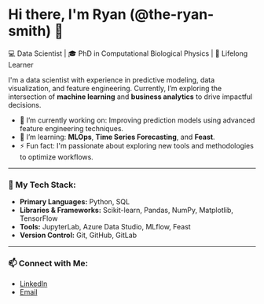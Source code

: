 # Hi there, I'm Ryan (@the-ryan-smith) 👋  
💻 Data Scientist | 🎓 PhD in Computational Biological Physics | 🧠 Lifelong Learner  

I'm a data scientist with experience in predictive modeling, data visualization, and feature engineering. 
Currently, I’m exploring the intersection of **machine learning** and **business analytics** to drive impactful decisions.

- 🔭 I’m currently working on: Improving prediction models using advanced feature engineering techniques.
- 🌱 I’m learning: **MLOps**, **Time Series Forecasting**, and **Feast**.
- ⚡ Fun fact: I'm passionate about exploring new tools and methodologies to optimize workflows.

---

### 🚀 My Tech Stack:
- **Primary Languages:** Python, SQL
- **Libraries & Frameworks:** Scikit-learn, Pandas, NumPy, Matplotlib, TensorFlow
- **Tools:** JupyterLab, Azure Data Studio, MLflow, Feast
- **Version Control:** Git, GitHub, GitLab

---

### 📫 Connect with Me:
- [LinkedIn](https://www.linkedin.com/in/ryan-smith-phd/)
- [Email](mailto:ryansmithphd@gmail.com)

<!---
the-ryan-smith/the-ryan-smith is a ✨ special ✨ repository because its `README.md` (this file) appears on your GitHub profile.
You can click the Preview link to take a look at your changes.
--->
